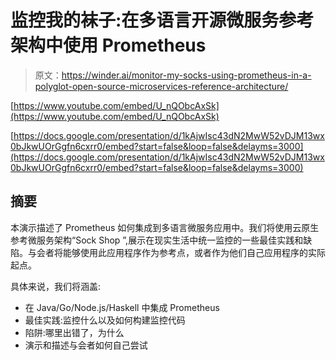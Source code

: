 # 监控我的袜子:在多语言开源微服务参考架构中使用 Prometheus

> 原文：<https://winder.ai/monitor-my-socks-using-prometheus-in-a-polyglot-open-source-microservices-reference-architecture/>

[https://www.youtube.com/embed/U_nQObcAxSk](https://www.youtube.com/embed/U_nQObcAxSk)

[https://docs.google.com/presentation/d/1kAjwIsc43dN2MwW52vDJM13wx0bJkwUOrGgfn6cxrr0/embed?start=false&loop=false&delayms=3000](https://docs.google.com/presentation/d/1kAjwIsc43dN2MwW52vDJM13wx0bJkwUOrGgfn6cxrr0/embed?start=false&loop=false&delayms=3000)

## 摘要

本演示描述了 Prometheus 如何集成到多语言微服务应用中。我们将使用云原生参考微服务架构“Sock Shop ”,展示在现实生活中统一监控的一些最佳实践和缺陷。与会者将能够使用此应用程序作为参考点，或者作为他们自己应用程序的实际起点。

具体来说，我们将涵盖:

*   在 Java/Go/Node.js/Haskell 中集成 Prometheus
*   最佳实践:监控什么以及如何构建监控代码
*   陷阱:哪里出错了，为什么
*   演示和描述与会者如何自己尝试